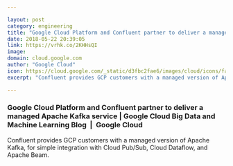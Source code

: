 ```yaml
---

layout: post
category: engineering
title: "Google Cloud Platform and Confluent partner to deliver a managed Apache Kafka service"
date: 2018-05-22 20:39:05
link: https://vrhk.co/2KHHsQI
image: 
domain: cloud.google.com
author: "Google Cloud"
icon: https://cloud.google.com/_static/d3fbc2fae6/images/cloud/icons/favicons/onecloud/apple-icon.png
excerpt: "Confluent provides GCP customers with a managed version of Apache Kafka, for simple integration with Cloud Pub/Sub, Cloud Dataflow, and Apache Beam."

---
```


### Google Cloud Platform and Confluent partner to deliver a managed Apache Kafka service | Google Cloud Big Data and Machine Learning Blog  |  Google Cloud

Confluent provides GCP customers with a managed version of Apache Kafka, for simple integration with Cloud Pub/Sub, Cloud Dataflow, and Apache Beam.